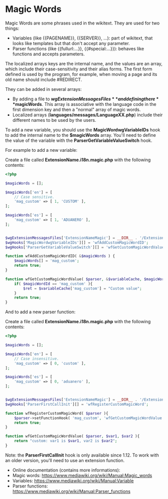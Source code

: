 Magic Words
====================================

Magic Words are some phrases used in the wikitext. They are used for two things:
* Variables (like {{PAGENAME}}, {{SERVER}}, ...): part of wikitext, that looks
  like templates but that don't accept any parameter.
* Parser functions (like {{fullurl:...}}, {{#special:...}}): behaves like
  functions and accepts parameters.

The localized arrays keys are the internal name, and the values are an array,
which include their case-sensitivity and their alias forms. The first form
defined is used by the program, for example, when moving a page and its old name
should include #REDIRECT.

They can be added in several arrays:
* By adding a file to **$wgExtensionMessagesFiles** and defining there **$magicWords**.
  This array is associative with the language code in the first dimension key
  and then a "normal" array of magic words.
* Localized arrays (**languages/messages/LanguageXX.php**) include their different
  names to be used by the users.

To add a new variable, you should use the **MagicWordwgVariableIDs** hook to add
the internal name to the **$magicWords** array. You'll need to define the value of
the variable with the **ParserGetVariableValueSwitch** hook.

For example to add a new variable:

Create a file called **ExtensionName.i18n.magic.php** with the following contents:

```php
<?php

$magicWords = [];

$magicWords['en'] = [
	// Case sensitive.
	'mag_custom' => [ 1, 'CUSTOM' ],
];

$magicWords['es'] = [
	'mag_custom' => [ 1, 'ADUANERO' ],
];


$wgExtensionMessagesFiles['ExtensionNameMagic'] = __DIR__ . '/ExtensionName.i18n.magic.php';
$wgHooks['MagicWordwgVariableIDs'][] = 'wfAddCustomMagicWordID';
$wgHooks['ParserGetVariableValueSwitch'][] = 'wfGetCustomMagicWordValue';

function wfAddCustomMagicWordID( &$magicWords ) {
	$magicWords[] = 'mag_custom';
	return true;
}

function wfGetCustomMagicWordValue( $parser, &$variableCache, $magicWordId, &$ret ){
	if( $magicWordId == 'mag_custom' ){
		$ret = $variableCache['mag_custom'] = "Custom value";
	}
	return true;
}
```

And to add a new parser function:

Create a file called **ExtensionName.i18n.magic.php** with the following contents:

```php
<?php

$magicWords = [];

$magicWords['en'] = [
	// Case insensitive.
	'mag_custom' => [ 0, 'custom' ],
];

$magicWords['es'] = [
	'mag_custom' => [ 0, 'aduanero' ],
];


$wgExtensionMessagesFiles['ExtensionNameMagic'] = __DIR__ . '/ExtensionName.i18n.magic.php';
$wgHooks['ParserFirstCallInit'][] = 'wfRegisterCustomMagicWord';

function wfRegisterCustomMagicWord( $parser ){
	$parser->setFunctionHook( 'mag_custom', 'wfGetCustomMagicWordValue' );
	return true;
}

function wfGetCustomMagicWordValue( $parser, $var1, $var2 ){
	return "custom: var1 is $var1, var2 is $var2";
}
```

Note: the **ParserFirstCallInit** hook is only available since 1.12. To work with
an older version, you'll need to use an extension function.

- Online documentation (contains more informations):
- Magic words: <https://www.mediawiki.org/wiki/Manual:Magic_words>
- Variables: <https://www.mediawiki.org/wiki/Manual:Variable>
- Parser functions: <https://www.mediawiki.org/wiki/Manual:Parser_functions>